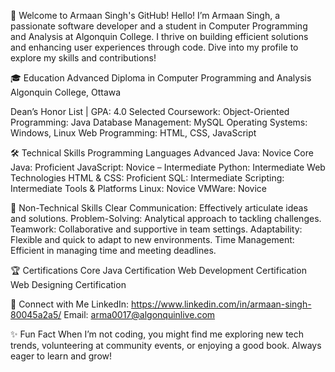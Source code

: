 👋 Welcome to Armaan Singh's GitHub!
Hello! I’m Armaan Singh, a passionate software developer and a student in Computer Programming and Analysis at Algonquin College. I thrive on building efficient solutions and enhancing user experiences through code. Dive into my profile to explore my skills and contributions!

🎓 Education
Advanced Diploma in Computer Programming and Analysis
Algonquin College, Ottawa

Dean’s Honor List | GPA: 4.0
Selected Coursework:
Object-Oriented Programming: Java
Database Management: MySQL
Operating Systems: Windows, Linux
Web Programming: HTML, CSS, JavaScript

🛠️ Technical Skills
Programming Languages
Advanced Java: Novice
Core Java: Proficient
JavaScript: Novice – Intermediate
Python: Intermediate
Web Technologies
HTML & CSS: Proficient
SQL: Intermediate
Scripting: Intermediate
Tools & Platforms
Linux: Novice
VMWare: Novice

🌟 Non-Technical Skills
Clear Communication: Effectively articulate ideas and solutions.
Problem-Solving: Analytical approach to tackling challenges.
Teamwork: Collaborative and supportive in team settings.
Adaptability: Flexible and quick to adapt to new environments.
Time Management: Efficient in managing time and meeting deadlines.

🏆 Certifications
Core Java Certification
Web Development Certification
Web Designing Certification

🔗 Connect with Me
LinkedIn: https://www.linkedin.com/in/armaan-singh-80045a2a5/
Email: arma0017@algonquinlive.com

✨ Fun Fact
When I’m not coding, you might find me exploring new tech trends, volunteering at community events, or enjoying a good book. Always eager to learn and grow!
